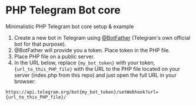 # PHP Telegram Bot core

Minimalistic PHP Telegram bot core setup & example

1. Create a new bot in Telegram using [@BotFather](https://t.me/BotFather) (Telegram's own official bot for that purpose).
2. @BotFather will provide you a token. Place token in the PHP file.
3. Place PHP file on a public server.
4. In the URL below, replace `{my_bot_token}` with your token, `{url_to_this_PHP_file}` with the URL to the PHP file located on your server (index.php from this repo) and just open the full URL in your browser:
```
https://api.telegram.org/bot{my_bot_token}/setWebhook?url={url_to_this_PHP_file}/
```

